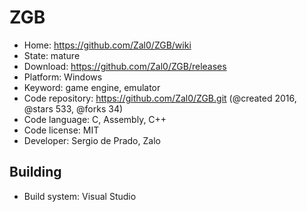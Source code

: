 # ZGB

- Home: https://github.com/Zal0/ZGB/wiki
- State: mature
- Download: https://github.com/Zal0/ZGB/releases
- Platform: Windows
- Keyword: game engine, emulator
- Code repository: https://github.com/Zal0/ZGB.git (@created 2016, @stars 533, @forks 34)
- Code language: C, Assembly, C++
- Code license: MIT
- Developer: Sergio de Prado, Zalo

## Building

- Build system: Visual Studio
